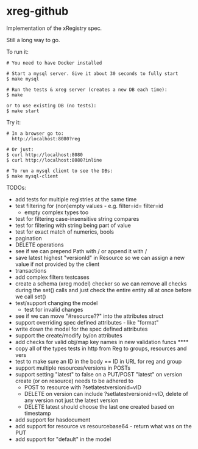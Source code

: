 # xreg-github

Implementation of the xRegistry spec.

Still a long way to go.

To run it:
```
# You need to have Docker installed

# Start a mysql server. Give it about 30 seconds to fully start
$ make mysql

# Run the tests & xreg server (creates a new DB each time):
$ make

or to use existing DB (no tests):
$ make start
```

Try it:
```
# In a browser go to:
  http://localhost:8080?reg

# Or just:
$ curl http://localhost:8080
$ curl http://localhost:8080?inline

# To run a mysql client to see the DBs:
$ make mysql-client
```

TODOs:
- add tests for multiple registries at the same time
- test filtering for (non)empty values - e.g. filter=id=  filter=id
  - empty complex types too
- test for filtering case-insensitive string compares
- test for filtering with string being part of value
- test for exact match of numerics, bools
- pagination
- DELETE operations
- see if we can prepend Path with / or append it with /
- save latest highest "versionId" in Resource so we can assign a new value
  if not provided by the client
- transactions
- add complex filters testcases
- create a schema (xreg model) checker so we can remove all checks during
  the set() calls and just check the entire entity all at once before we
  call set()
- test/support changing the model
  - test for invalid changes
- see if we can move "#resource??" into the attributes struct
- support overriding spec defined attributes - like "format"
- write down the model for the spec defined attributes
- support the create/modify by/on attributes
- add checks for valid obj/map key names in new validation funcs ****
- copy all of the types tests in http from Reg to groups, resources and vers
- test to make sure an ID in the body == ID in URL for reg and group
- support multiple resources/versions in POSTs
- support setting "latest" to false on a PUT/POST
  "latest" on version create (or on resource) needs to be adhered to
  - POST to resource with ?setlatestversionid=vID
  - DELETE on version can include ?setlatestversionid=vID, delete of any
    version not just the latest version
  - DELETE latest should choose the last one created based on timestamp
- add support for hasdocument
- add support for resource vs resourcebase64 - return what was on the PUT
- add support for "default" in the model
